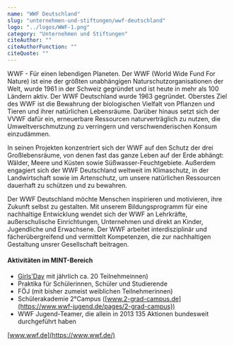 ```yaml
---
name: "WWF Deutschland"
slug: "unternehmen-und-stiftungen/wwf-deutschland"
logo: "../logos/WWF-1.png"
category: "Unternehmen und Stiftungen"
citeAuthor: ""
citeAuthorFunction: ""
citeQuote: ""
---
```


WWF - Für einen lebendigen Planeten. Der WWF (World Wide Fund For Nature) ist eine der größten unabhängigen Naturschutzorganisationen der Welt, wurde 1961 in der Schweiz gegründet und ist heute in mehr als 100 Ländern aktiv. Der WWF Deutschland wurde 1963 gegründet. Oberstes Ziel des WWF ist die Bewahrung der biologischen Vielfalt von Pflanzen und Tieren und ihrer natürlichen Lebensräume. Darüber hinaus setzt sich der VVWF dafür ein, erneuerbare Ressourcen naturverträglich zu nutzen, die Umweltverschmutzung zu verringern und verschwenderischen Konsum einzudämmen.

In seinen Projekten konzentriert sich der WWF auf den Schutz der drei Großlebensräume, von denen fast das ganze Leben auf der Erde abhängt: Wälder, Meere und Küsten sowie Süßwasser-Feuchtgebiete. Außerdem engagiert sich der WWF Deutschland weltweit im Klimaschutz, in der Landwirtschaft sowie im Artenschutz, um unsere natürlichen Ressourcen dauerhaft zu schützen und zu bewahren.

Der WWF Deutschland möchte Menschen inspirieren und motivieren, ihre Zukunft selbst zu gestalten. Mit unserem Bildungsprogramm für eine nachhaltige Entwicklung wendet sich der WWF an Lehrkräfte, außerschulische Einrichtungen, Unternehmen und direkt an Kinder, Jugendliche und Erwachsene. Der WWF arbeitet interdisziplinär und fächerübergreifend und vermittelt Kompetenzen, die zur nachhaltigen Gestaltung unsrer Gesellschaft beitragen.

#### Aktivitäten im MINT-Bereich

- [Girls'Day](https://www.girls-day.de/) mit jährlich ca. 20 Teilnehmeinnen)
- Praktika für Schülerinnen, Schüler und Studierende
- FÖJ (mit bisher zumeist weiblichen Teilnehmerinnen)
- Schülerakademie 2°Campus ([www.2-grad-campus.de](https://www.wwf-jugend.de/pages/2-grad-campus))
- WWF Jugend-Teamer, die allein in 2013 135 Aktionen bundesweit durchgeführt haben

[www.wwf.de](https://www.wwf.de/)

